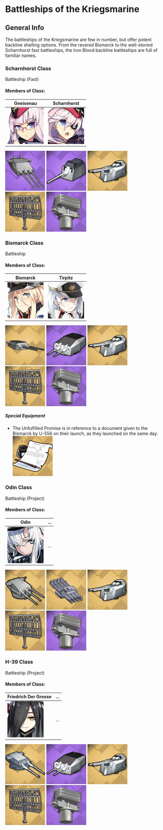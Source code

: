 # Battleships of the Kriegsmarine

## General Info

The battleships of the Kriegsmarine are few in number, but offer potent backline shelling options. From the revered Bismarck to the well-storied Scharnhorst fast battleships, the Iron Blood backline battleships are full of familiar names.

### Scharnhorst Class

Battleship (Fast) <br/>

#### Members of Class: <br/>
Gneisenau | Scharnhorst
| ----- | ----- |
![Gneisenau](/Icons/Ship/IronBlood/Gneisenau.png) | ![Scharnhorst](/Icons/Ship/IronBlood/Scharnhorst.png) <br/>

![28.3cm](/Icons/Equipment/Guns/BB/28.3cmSKC34.png)
![15cmTbtskC36](/Icons/Equipment/Guns/CL/15cmTbtsKC36.png)
![10.5cmSKC33NA](/Icons/Equipment/AA/10.5cmSKC33NA.png)
![FuMo25](/Icons/Equipment/Auxiliary/FuMo25.png)
![FireControlRadar](/Icons/Equipment/Auxiliary/FireControlRadar.png) <br/>

### Bismarck Class

Battleship <br/>

#### Members of Class: <br/>
Bismarck | Tirpitz
| ----- | ----- |
![Bismarck](/Icons/Ship/IronBlood/Bismarck.png) | ![Tirpitz](/Icons/Ship/IronBlood/Tirpitz.png) <br/>

![38.1cm](/Icons/Equipment/Guns/BB/38.1cmSKC34.png)
![15cmTbtskC36](/Icons/Equipment/Guns/CL/15cmSKC28.png)
![10.5cmSKC33NA](/Icons/Equipment/AA/10.5cmSKC33NA.png)
![FuMo25](/Icons/Equipment/Auxiliary/FuMo25.png)
![FireControlRadar](/Icons/Equipment/Auxiliary/FireControlRadar.png) <br/>

##### Special Equipment
* The Unfulfilled Promise is in reference to a document given to the Bismarck by U-556 on their launch, as they launched on the same day.
![UnfulfilledPromise](/Icons/Equipment/Auxiliary/UnfulfilledPromise.png) <br/>

### Odin Class

Battleship (Project) <br/>

#### Members of Class: <br/>
Odin | ...
| ----- | ----- |
![Odin](/Icons/Ship/IronBlood/Odin.png) | ... <br/>

![30.5cm](/Icons/Equipment/Guns/BB/30.5cmSKC39.png)
![53.3cmG7aQuad](/Icons/Equipment/Torpedo/Surface/53.3cmG7aQuad.png)
![10.5cmSKC33NA](/Icons/Equipment/AA/10.5cmSKC33NA.png)
![FuMo25](/Icons/Equipment/Auxiliary/FuMo25.png)
![FireControlRadar](/Icons/Equipment/Auxiliary/FireControlRadar.png) <br/>

### H-39 Class

Battleship (Project) <br/>

#### Members of Class: <br/>
Friedrich Der Grosse | ...
| ----- | ----- |
![FdG](/Icons/Ship/IronBlood/FdG.png) | ... <br/>

![40.6cm](/Icons/Equipment/Guns/BB/40.6cmSKC34.png)
![15cmSKC28](/Icons/Equipment/Guns/CL/15cmSKC28.png)
![10.5cmSKC33NA](/Icons/Equipment/AA/10.5cmSKC33NA.png)
![FuMo25](/Icons/Equipment/Auxiliary/FuMo25.png)
![FireControlRadar](/Icons/Equipment/Auxiliary/FireControlRadar.png) <br/>

